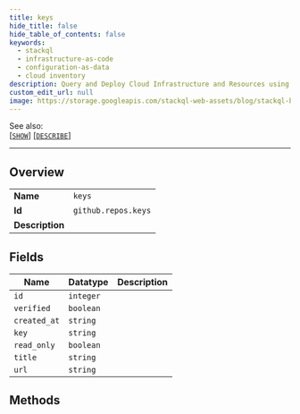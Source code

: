 ```yaml
---
title: keys
hide_title: false
hide_table_of_contents: false
keywords:
  - stackql
  - infrastructure-as-code
  - configuration-as-data
  - cloud inventory
description: Query and Deploy Cloud Infrastructure and Resources using SQL
custom_edit_url: null
image: https://storage.googleapis.com/stackql-web-assets/blog/stackql-blog-post-featured-image.png
---
```

  
    
See also:   
[[` SHOW `]](/docs/language-spec/show) [[` DESCRIBE `]](/docs/language-spec/describe)  
* * * 
## Overview
<table><tbody>
<tr><td><b>Name</b></td><td><code>keys</code></td></tr>
<tr><td><b>Id</b></td><td><code>github.repos.keys</code></td></tr>
<tr><td><b>Description</b></td><td></td></tr>
</tbody></table>

## Fields
| Name | Datatype | Description |
| ---- | -------- | ----------- |
| `id` | `integer` |  |
| `verified` | `boolean` |  |
| `created_at` | `string` |  |
| `key` | `string` |  |
| `read_only` | `boolean` |  |
| `title` | `string` |  |
| `url` | `string` |  |
## Methods
